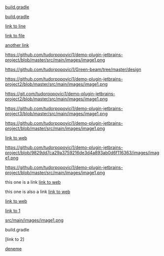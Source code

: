 [build.gradle](build.gradle#L29)

[build.gradle](build.gradle#L36)

[link to line](build.gradle#L18)

[link to file](build.gradle)



[another link](<https://github.com/tudorpopovici1/demo-plugin-jetbrains-project/blob/master/src/main/images/image1.png>)

<https://github.com/tudorpopovici1/demo-plugin-jetbrains-project/blob/master/src/main/images/image1.png>

<https://github.com/tudorpopovici1/Green-beam/tree/master/design>



<https://github.com/tudorpopovici1/demo-plugin-jetbrains-project2/blob/master/src/main/images/image1.png>

<https://git.com/tudorpopovici1/demo-plugin-jetbrains-project2/blob/master/src/main/images/image1.png>

<https://github.com/tudorpopovici1/demo-plugin-jetbrains-project3/blob/master/src/main/images/image1.png>

https://github.com/tudorpopovici1/demo-plugin-jetbrains-project/blob/master/src/main/images/image1.png







[link to web](https://github.com/tudorpopovici1/demo-plugin-jetbrains-project/blob/9829dd7ca29a3759216de3d4a893ab0d6f116363/images/image1.png)

https://github.com/tudorpopovici1/demo-plugin-jetbrains-project/blob/9829dd7ca29a3759216de3d4a893ab0d6f116363/images/image1.png

https://github.com/tudorpopovici1/demo-plugin-jetbrains-project/blob/master/src/main/images/image1.png

this one is a link [link to web](https://github.com/tudorpopovici1/demo-plugin-jetbrains-project/blob/master/src/main/images/image1.png)     

this one is also a link [link to web](src/main/images/image1.png)     

[link to web](src/main/images/image1.png)     


[link to 1][1]

[src/main/images/image1.png](src/main/images/image1.png)

build.gradle

[link to 2]

[1]: https://github.com/tudorpopovici1/demo-plugin-jetbrains-project/blob/master/src/main/images/image1.png
[2]: src/main/images/image1.png

[deneme](src/main/java)
